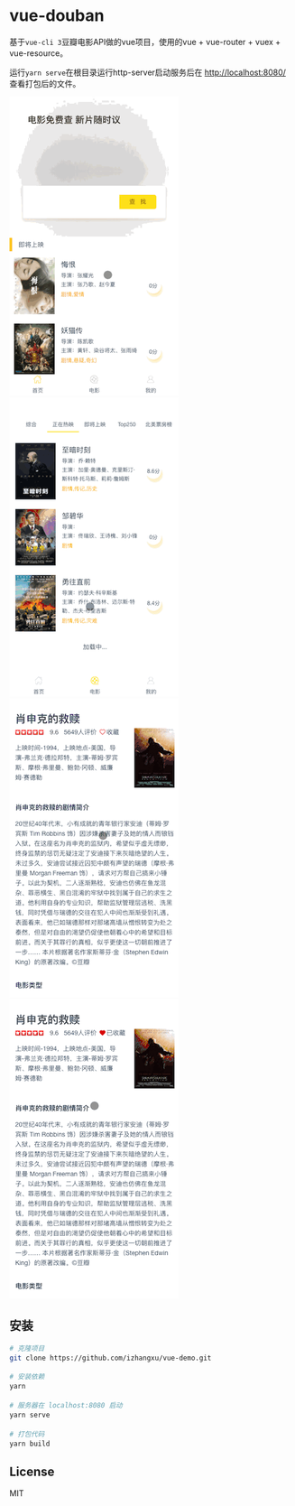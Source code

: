 # vue-douban

基于`vue-cli 3`豆瓣电影API做的vue项目，使用的vue + vue-router + vuex + vue-resource。

运行`yarn serve`在根目录运行http-server启动服务后在 [http://localhost:8080/](http://localhost:8080/) 查看打包后的文件。

![GIF 图片](/screenshot/douban_1.gif)
![GIF 图片](/screenshot/douban_2.gif)
![GIF 图片](/screenshot/douban_3.gif)
![GIF 图片](/screenshot/douban_4.gif)

## 安装

``` bash
# 克隆项目
git clone https://github.com/izhangxu/vue-demo.git

# 安装依赖
yarn

# 服务器在 localhost:8080 启动
yarn serve

# 打包代码
yarn build

```

## License  

MIT